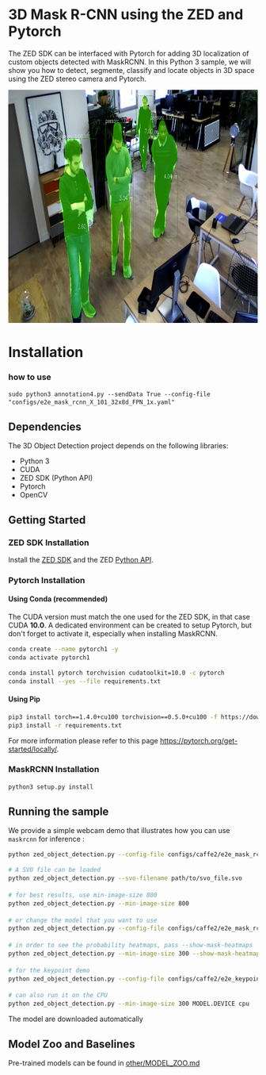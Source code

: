 # 3D Mask R-CNN using the ZED and Pytorch

The ZED SDK can be interfaced with Pytorch for adding 3D localization of custom objects detected with MaskRCNN. In this Python 3 sample, we will show you how to detect, segmente, classify and locate objects in 3D space using the ZED stereo camera and Pytorch.

<!---  ![alt text](ZED_demo.jpg) --->
<p align="center">
  <img src="other/ZED_demo.jpg" width=800 height=470>
</p>

# Installation
### how to use

```
sudo python3 annotation4.py --sendData True --config-file "configs/e2e_mask_rcnn_X_101_32x8d_FPN_1x.yaml"
```
## Dependencies

The 3D Object Detection project depends on the following libraries:

* Python 3
* CUDA
* ZED SDK (Python API)
* Pytorch
* OpenCV

## Getting Started

### ZED SDK Installation

Install the [ZED SDK](https://www.stereolabs.com/developers/release/) and the ZED [Python API](https://www.stereolabs.com/docs/getting-started/python-development/).

### Pytorch Installation

#### Using Conda (recommended)

The CUDA version must match the one used for the ZED SDK, in that case CUDA **10.0**.
A dedicated environment can be created to setup Pytorch, but don't forget to activate it, especially when installing MaskRCNN.

```bash
conda create --name pytorch1 -y
conda activate pytorch1
```

```bash
conda install pytorch torchvision cudatoolkit=10.0 -c pytorch
conda install --yes --file requirements.txt
```

#### Using Pip

```bash
pip3 install torch==1.4.0+cu100 torchvision==0.5.0+cu100 -f https://download.pytorch.org/whl/torch_stable.html
pip3 install -r requirements.txt
```

For more information please refer to this page https://pytorch.org/get-started/locally/.

### MaskRCNN Installation

```bash
python3 setup.py install
```

## Running the sample

We provide a simple webcam demo that illustrates how you can use `maskrcnn` for inference :


```bash
python zed_object_detection.py --config-file configs/caffe2/e2e_mask_rcnn_R_50_C4_1x_caffe2.yaml --min-image-size 256
```

```bash
# A SVO file can be loaded
python zed_object_detection.py --svo-filename path/to/svo_file.svo

# for best results, use min-image-size 800
python zed_object_detection.py --min-image-size 800

# or change the model that you want to use
python zed_object_detection.py --config-file configs/caffe2/e2e_mask_rcnn_R_101_FPN_1x_caffe2.yaml --min-image-size 300

# in order to see the probability heatmaps, pass --show-mask-heatmaps
python zed_object_detection.py --min-image-size 300 --show-mask-heatmaps

# for the keypoint demo
python zed_object_detection.py --config-file configs/caffe2/e2e_keypoint_rcnn_R_50_FPN_1x_caffe2.yaml --min-image-size 300

# can also run it on the CPU
python zed_object_detection.py --min-image-size 300 MODEL.DEVICE cpu
```

The model are downloaded automatically

## Model Zoo and Baselines

Pre-trained models can be found in [other/MODEL_ZOO.md](MODEL_ZOO.md)
